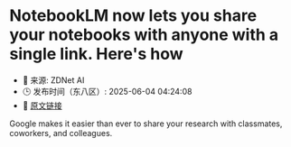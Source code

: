 # NotebookLM now lets you share your notebooks with anyone with a single link. Here's how
- 📅 来源: ZDNet AI
- 🕒 发布时间（东八区）: 2025-06-04 04:24:08
- 🔗 [原文链接](https://www.zdnet.com/article/notebooklm-now-lets-you-share-your-notebooks-with-anyone-with-a-single-link-heres-how/)

Google makes it easier than ever to share your research with classmates, coworkers, and colleagues.